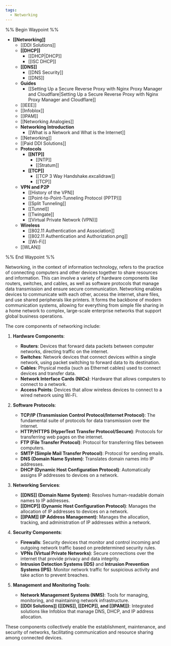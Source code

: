 ```yaml
---
tags:
  - Networking
---
```

%% Begin Waypoint %%
- **[[Networking]]**
	- [[DDI Solutions]]
	- **[[DHCP]]**
		- [[DHCP|DHCP]]
		- [[ISC DHCP]]
	- **[[DNS]]**
		- [[DNS Security]]
		- [[DNS]]
	- **Guides**
		- [[Setting Up a Secure Reverse Proxy with Nginx Proxy Manager and Cloudflare|Setting Up a Secure Reverse Proxy with Nginx Proxy Manager and Cloudflare]]
	- [[IEEE]]
	- [[Infoblox]]
	- [[IPAM]]
	- [[Networking Analogies]]
	- **Networking Introduction**
		- [[What is a Network and What is the Internet]]
	- [[Networking]]
	- [[Paid DDI Solutions]]
	- **Protocols**
		- **[[NTP]]**
			- [[NTP]]
			- [[Stratum]]
		- **[[TCP]]**
			- [[TCP 3 Way Handshake.excalidraw]]
			- [[TCP]]
	- **VPN and P2P**
		- [[History of the VPN]]
		- [[Point-to-Point-Tunneling Protocol (PPTP)]]
		- [[Split Tunneling]]
		- [[Tunnel]]
		- [[Twingate]]
		- [[Virtual Private Network (VPN)]]
	- **Wireless**
		- [[802.11 Authentication and Association]]
		- [[802.11 Authentication and Authorization.png]]
		- [[Wi-Fi]]
	- [[WLAN]]

%% End Waypoint %%


Networking, in the context of information technology, refers to the practice of connecting computers and other devices together to share resources and information. This can involve a variety of hardware components like routers, switches, and cables, as well as software protocols that manage data transmission and ensure secure communication. Networking enables devices to communicate with each other, access the internet, share files, and use shared peripherals like printers. It forms the backbone of modern communication systems, allowing for everything from simple file sharing in a home network to complex, large-scale enterprise networks that support global business operations.

The core components of networking include:

1. **Hardware Components**:
    
    - **Routers**: Devices that forward data packets between computer networks, directing traffic on the internet.
    - **Switches**: Network devices that connect devices within a single network, using packet switching to forward data to its destination.
    - **Cables**: Physical media (such as Ethernet cables) used to connect devices and transfer data.
    - **Network Interface Cards (NICs)**: Hardware that allows computers to connect to a network.
    - **Access Points**: Devices that allow wireless devices to connect to a wired network using Wi-Fi.
2. **Software Protocols**:
    
    - **TCP/IP (Transmission Control Protocol/Internet Protocol)**: The fundamental suite of protocols for data transmission over the internet.
    - **HTTP/HTTPS (HyperText Transfer Protocol/Secure)**: Protocols for transferring web pages on the internet.
    - **FTP (File Transfer Protocol)**: Protocol for transferring files between computers.
    - **SMTP (Simple Mail Transfer Protocol)**: Protocol for sending emails.
    - **DNS (Domain Name System)**: Translates domain names into IP addresses.
    - **DHCP (Dynamic Host Configuration Protocol)**: Automatically assigns IP addresses to devices on a network.
3. **Networking Services**:
    
    - **[[DNS]] (Domain Name System)**: Resolves human-readable domain names to IP addresses.
    - **[[DHCP]] (Dynamic Host Configuration Protocol)**: Manages the allocation of IP addresses to devices on a network.
    - **[[IPAM]] (IP Address Management)**: Manages the allocation, tracking, and administration of IP addresses within a network.
4. **Security Components**:
    
    - **Firewalls**: Security devices that monitor and control incoming and outgoing network traffic based on predetermined security rules.
    - **VPNs (Virtual Private Networks)**: Secure connections over the internet that provide privacy and data integrity.
    - **Intrusion Detection Systems (IDS)** and **Intrusion Prevention Systems (IPS)**: Monitor network traffic for suspicious activity and take action to prevent breaches.
5. **Management and Monitoring Tools**:
    
    - **Network Management Systems (NMS)**: Tools for managing, monitoring, and maintaining network infrastructure.
    - **[[DDI Solutions]] ([[DNS]], [[DHCP]], and [[IPAM]])**: Integrated solutions like Infoblox that manage DNS, DHCP, and IP address allocation.

These components collectively enable the establishment, maintenance, and security of networks, facilitating communication and resource sharing among connected devices.